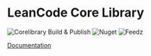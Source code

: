 # LeanCode Core Library

![Corelibrary Build & Publish](https://github.com/leancodepl/corelibrary/workflows/Corelibrary%20Build%20&%20Publish/badge.svg)
![Nuget](https://img.shields.io/nuget/v/LeanCode.Components)
![Feedz](https://img.shields.io/feedz/v/leancode/public/LeanCode.Components)

[Documentation](./docs/README.md)

